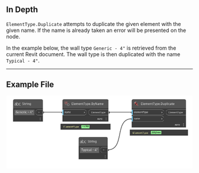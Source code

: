 ## In Depth
`ElementType.Duplicate` attempts to duplicate the given element with the given name. If the name is already taken an error will be presented on the node.

In the example below, the wall type `Generic - 4"` is retrieved from the current Revit document. The wall type is then duplicated with the name `Typical - 4"`.
___
## Example File

![ElementType.Duplicate](./Revit.Elements.ElementType.Duplicate_img.jpg)